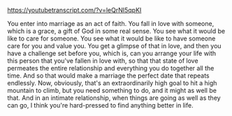 https://youtubetranscript.com/?v=leQrNI5qpKI

 You enter into marriage as an act of faith. You fall in love with someone, which is a grace, a gift of God in some real sense. You see what it would be like to care for someone. You see what it would be like to have someone care for you and value you. You get a glimpse of that in love, and then you have a challenge set before you, which is, can you arrange your life with this person that you've fallen in love with, so that that state of love permeates the entire relationship and everything you do together all the time. And so that would make a marriage the perfect date that repeats endlessly. Now, obviously, that's an extraordinarily high goal to hit a high mountain to climb, but you need something to do, and it might as well be that. And in an intimate relationship, when things are going as well as they can go, I think you're hard-pressed to find anything better in life.
